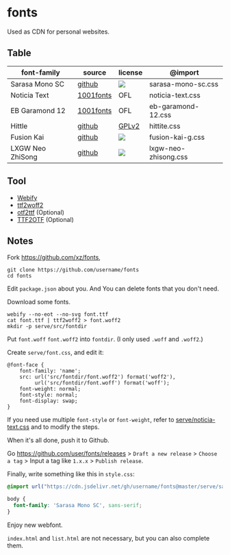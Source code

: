 # fonts

Used as CDN for personal websites.

## Table

| font-family | source | license | @import |
| - | - | - | - |
| Sarasa Mono SC | [github](https://github.com/be5invis/Sarasa-Gothic) | [![](https://img.shields.io/github/license/be5invis/Sarasa-Gothic)](https://github.com/be5invis/Sarasa-Gothic/blob/main/LICENSE) | sarasa-mono-sc.css |
| Noticia Text | [1001fonts](https://www.1001fonts.com/noticia-text-font.html) | OFL | noticia-text.css |
| EB Garamond 12 | [1001fonts](https://www.1001fonts.com/eb-garamond-font.html) | OFL | eb-garamond-12.css |
| Hittle | [github](https://github.com/cesine/hittite-font) | [GPLv2](https://github.com/cesine/hittite-font/blob/master/hittitefontguide.english0.0.2.pdf) | hittite.css |
| Fusion Kai | [github](https://github.com/lxgw/FusionKai) | [![](https://img.shields.io/github/license/lxgw/FusionKai)](https://github.com/lxgw/FusionKai/blob/main/LICENSE) | fusion-kai-g.css |
| LXGW Neo ZhiSong | [github](https://github.com/lxgw/LxgwNeoZhiSong) | [![](https://img.shields.io/github/license/lxgw/LxgwNeoZhiSong)](https://github.com/lxgw/LxgwNeoZhiSong/blob/main/LICENSE.txt) | lxgw-neo-zhisong.css |

## Tool

- [Webify](https://github.com/ananthakumaran/webify)
- [ttf2woff2](https://github.com/nfroidure/ttf2woff2)
- [otf2ttf](https://github.com/awesometoolbox/otf2ttf) (Optional)
- [TTF2OTF](https://github.com/ftCLI/TTF2OTF) (Optional)

## Notes

Fork https://github.com/xz/fonts,

```
git clone https://github.com/username/fonts
cd fonts
```

Edit `package.json` about you. And You can delete fonts that you don't need.

Download some fonts.

```
webify --no-eot --no-svg font.ttf
cat font.ttf | ttf2woff2 > font.woff2
mkdir -p serve/src/fontdir
```

Put `font.woff` `font.woff2` into `fontdir`. (I only used `.woff` and `.woff2`.)

Create `serve/font.css`, and edit it:

```
@font-face {
    font-family: 'name';
    src: url('src/fontdir/font.woff2') format('woff2'),
         url('src/fontdir/font.woff') format('woff');
    font-weight: normal;
    font-style: normal;
    font-display: swap;
}
```

If you need use multiple `font-style` or `font-weight`, refer to [serve/noticia-text.css](serve/noticia-text.css) and [](serve/src/noticia-text) to modify the steps.

When it's all done, push it to Github.

Go https://github.com/user/fonts/releases > `Draft a new release` > `Choose a tag` > Input a tag like `1.x.x` > `Publish release`.

Finally, write something like this in `style.css`:

```css
@import url("https://cdn.jsdelivr.net/gh/username/fonts@master/serve/sarasa-mono-sc.css");

body {
  font-family: 'Sarasa Mono SC', sans-serif;
}
```

Enjoy new webfont.

`index.html` and `list.html` are not necessary, but you can also complete them.